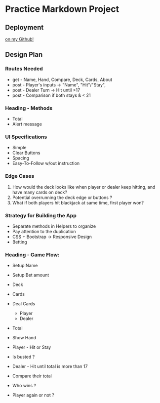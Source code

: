 # Practice Markdown Project

## Deployment

[on my Github!](github.com/liamseanbrady)

## Design Plan

### Routes Needed

  - get - Name, Hand, Compare, Deck, Cards, About
  - post - Player's inputs -> "Name", "Hit"/"Stay", 
  - post - Dealer Turn -> Hit until >17
  - post - Comparison if both stays & < 21

### Heading - Methods

  - Total
  - Alert message

### UI Specifications

  - Simple
  - Clear Buttons
  - Spacing
  - Easy-To-Follow w/out instruction

### Edge Cases

  1. How would the deck looks like when player or dealer keep hitting, and have many cards on deck?
  2. Potential overrunning the deck edge or buttons ?
  3. What if both players hit blackjack at same time, first player won?


### Strategy for Building the App

  - Separate methods in Helpers to organize
  - Pay attention to the duplication
  - CSS + Bootstrap -> Responsive Design
  - Betting

### Heading - Game Flow:

  - Setup Name
  - Setup Bet amount

  - Deck
  - Cards
  - Deal Cards
    - Player
    - Dealer
  - Total
  - Show Hand
  - Player - Hit or Stay
  - Is busted ?
  - Dealer - Hit until total is more than 17
  - Compare their total
  - Who wins ?
  - Player again or not ?
